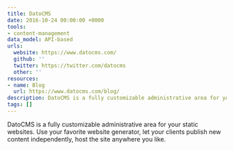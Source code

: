 ```yaml
---
title: DatoCMS
date: 2016-10-24 00:00:00 +0000
tools:
- content-management
data_model: API-based
urls:
  website: https://www.datocms.com/
  github: ''
  twitter: https://twitter.com/datocms
  other: ''
resources:
- name: Blog
  url: https://www.datocms.com/blog/
description: DatoCMS is a fully customizable administrative area for your static websites.
tags: []
---
```

DatoCMS is a fully customizable administrative area for your static websites. Use your favorite website generator, let your clients publish new content independently, host the site anywhere you like.
